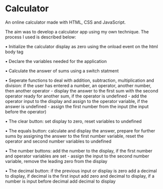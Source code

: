# Calculator
An online calculator made with HTML, CSS and JavaScript.

The aim was to develop a calculator app using my own technique. The process I used is described below:

&bull; Initialize the calculator display as zero using the onload event on the html body tag

&bull; Declare the variables needed for the application

&bull; Calculate the answer of sums using a switch statment

&bull; Seperate functions to deal with addition, subtraction, multiplication and division: if the user has entered a number, an operator, another number, then another operator - display the answer to the first sum with the second operator ready for another sum, if the operator is undefined - add the operator input to the display and assign to the operator variable, if the answer is undefined - assign the first number from the input (the input before the operator)

&bull; The clear button: set display to zero, reset variables to undefined

&bull; The equals button: calculate and display the answer, prepare for further sums by assigning the answer to the first number variable, reset the operator and second number variables to undefined

&bull; The number buttons: add the number to the display, if the first number and operator variables are set - assign the input to the second number variable, remove the leading zero from the display

&bull; The decimal button: if the previous input or display is zero add a decimal to display, if decimal is the first input add zero and decimal to display, if a number is input before decimal add decimal to display
